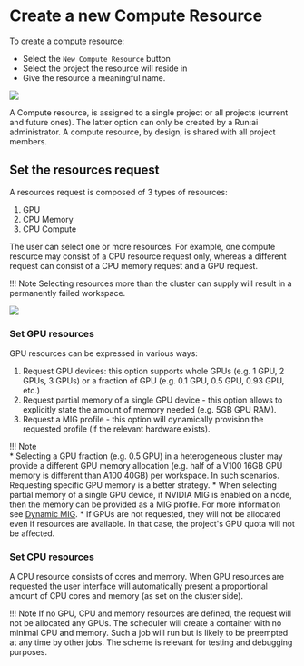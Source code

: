 # Create a new Compute Resource


To create a compute resource:

* Select the `New Compute Resource` button
* Select the project the resource will reside in
* Give the resource a meaningful name.

![](img/env-proj-select.png)

A Compute resource, is assigned to a single project or all projects (current and future ones). The latter option can only be created by a Run:ai administrator. A compute resource, by design, is shared with all project members.

## Set the resources request

A resources request is composed of 3 types of resources:

1. GPU
2. CPU Memory
3. CPU Compute

The user can select one or more resources. For example, one compute resource may consist of a CPU resource request only, whereas a different request can consist of a CPU memory request and a GPU request.

!!! Note 
    Selecting resources more than the cluster can supply will result in a permanently failed workspace.

![](img/compute-resource-create.png)


### Set GPU resources

GPU resources can be expressed in various ways:

1. Request GPU devices: this option supports whole GPUs (e.g. 1 GPU, 2 GPUs, 3 GPUs) or a fraction of GPU (e.g. 0.1 GPU, 0.5 GPU, 0.93 GPU, etc.) 
2. Request partial memory of a single GPU device - this option allows to explicitly state the amount of memory needed (e.g. 5GB GPU RAM). 
3. Request a MIG profile - this option will dynamically provision the requested profile (if the relevant hardware exists). 

!!! Note  
    * Selecting a GPU fraction (e.g. 0.5 GPU) in a heterogeneous cluster may provide a different GPU memory allocation (e.g. half of a V100 16GB GPU memory is different than A100 40GB) per workspace. In such scenarios. Requesting specific GPU memory is a better strategy.
    * When selecting partial memory of a single GPU device, if NVIDIA MIG is enabled on a node, then the memory can be provided as a MIG profile. For more information see [Dynamic MIG](../../../../scheduling/fractions.md#dynamic-mig). 
    * If GPUs are not requested, they will not be allocated even if resources are available. In that case, the project's GPU quota will not be affected.

### Set CPU resources

A CPU resource consists of cores and memory. When GPU resources are requested the user interface will automatically present a proportional amount of CPU cores and memory (as set on the cluster side). 

!!! Note
    If no GPU, CPU and memory resources are defined, the request will not be allocated any GPUs. The scheduler will create a container with no minimal CPU and memory. Such a job will run but is likely to be preempted at any time by other jobs. The scheme is relevant for testing and debugging purposes.  
    
